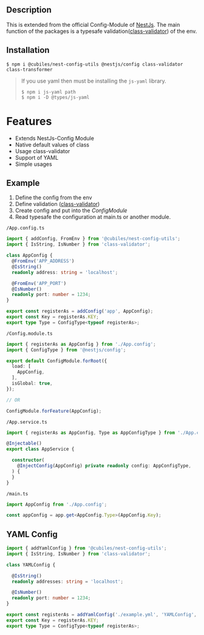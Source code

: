 ## Description

This is extended from the official Config-Module of [NestJs](https://github.com/nestjs/nest).
The main function of the packages is a typesafe
validation([class-validator](https://github.com/typestack/class-validator))  of the env.

## Installation

```
$ npm i @cubiles/nest-config-utils @nestjs/config class-validator class-transformer
```

> If you use yaml then must be installing the `js-yaml` library.
>  ```
> $ npm i js-yaml path
> $ npm i -D @types/js-yaml
> ```

# Features

- Extends NestJs-Config Module
- Native default values of class
- Usage class-validator
- Support of YAML
- Simple usages

## Example

1. Define the config from the env
2. Define validation ([class-validator](https://github.com/typestack/class-validator))
3. Create config and put into the _ConfigModule_
4. Read typesafe the configuration at main.ts or another module.

`/App.config.ts`

```ts
import { addConfig, FromEnv } from '@cubiles/nest-config-utils';
import { IsString, IsNumber } from 'class-validator';

class AppConfig {
  @FromEnv('APP_ADDRESS')
  @IsString()
  readonly address: string = 'localhost';

  @FromEnv('APP_PORT')
  @IsNumber()
  readonly port: number = 1234;
}

export const registerAs = addConfig('app', AppConfig);
export const Key = registerAs.KEY;
export type Type = ConfigType<typeof registerAs>;
```

`/Config.module.ts`

```ts
import { registerAs as AppConfig } from './App.config';
import { ConfigType } from '@nestjs/config';

export default ConfigModule.forRoot({
  load: [
    AppConfig,
  ],
  isGlobal: true,
});

// OR 

ConfigModule.forFeature(AppConfig);
```

`/App.service.ts`

```ts
import { registerAs as AppConfig, Type as AppConfigType } from './App.config';

@Injectable()
export class AppService {

  constructor(
    @InjectConfig(AppConfig) private readonly config: AppConfigType,
  ) {
  }
}
```

`/main.ts`

```ts
import AppConfig from './App.config';

const appConfig = app.get<AppConfig.Type>(AppConfig.Key);
```

## YAML Config

```ts
import { addYamlConfig } from '@cubiles/nest-config-utils';
import { IsString, IsNumber } from 'class-validator';

class YAMLConfig {

  @IsString()
  readonly addresses: string = 'localhost';

  @IsNumber()
  readonly port: number = 1234;
}

export const registerAs = addYamlConfig('./example.yml', 'YAMLConfig', YAMLConfig);
export const Key = registerAs.KEY;
export type Type = ConfigType<typeof registerAs>;
```
